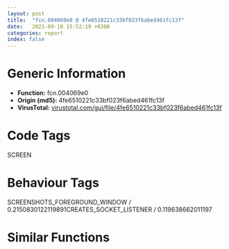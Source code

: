 ```yaml
---
layout: post
title:  "fcn.004069e0 @ 4fe6510221c33bf023f6abed461fc13f"
date:   2021-09-10 15:52:19 +0300
categories: report
index: false
---
```


# Generic Information
- **Function:** fcn.004069e0
- **Origin (md5):** 4fe6510221c33bf023f6abed461fc13f
- **VirusTotal:** [virustotal.com/gui/file/4fe6510221c33bf023f6abed461fc13f][virustotal_ref]

# Code Tags
<span class="tag" id="SCREEN">SCREEN</span>


# Behaviour Tags
<span class="bhv-tag" id="SCREENSHOTS_FOREGROUND_WINDOW">SCREENSHOTS_FOREGROUND_WINDOW / 0.2150830122119891</span><span class="bhv-tag" id="CREATES_SOCKET_LISTENER">CREATES_SOCKET_LISTENER / 0.119638662011197</span>

# Similar Functions
<script type="text/javascript" src="https://www.gstatic.com/charts/loader.js"></script>
<script type="text/javascript">

    google.charts.load('current', {'packages':['corechart']});
    google.charts.setOnLoadCallback(drawChart);

    function drawChart() {
    var data = new google.visualization.DataTable();
        data.addColumn('number', 'X');
        data.addColumn('number', 'Y');
        data.addColumn({type: 'string', role: 'tooltip', 'p': {'html': true}});
        data.addColumn({'type': 'string', 'role': 'style'});
        
        data.addRows([
    [-55.691383361816406, -82.38129425048828, '<b><a href="/report/fcn.004069e0@4fe6510221c33bf023f6abed461fc13f">fcn.004069e0</a><br>@4fe6510221c33bf023f6abed461fc13f</b><br>sub esp, 0xc<br>push ebx<br>push ebp<br>push esi<br>mov ebx, ecx<br>mov ecx, dword[esp+0x1c]<br>push edi<br>mov esi, eax<br>mov edi, edx<br>mov dword[esp+0x14], 0x7fffffff<br>cmp ecx, dword[0x4c65ec]<br>je 0x406e03<br>mov eax, dword[edi+0x10]<br>cmp eax, 0xffc3d44f<br>je 0x406a64<br>cmp eax, 0xffc3d44e<br>je 0x406a64<br>cmp eax, 0xffc3d44d<br>je 0x406a64<br>mov ebp, dword[0x4c6eec]<br>movzx eax, bl<br>lea eax, [eax+eax*8]<br>shl eax, 5<br>mov eax, dword[eax+ebp]<br>xor ebp, ebp<br>xor dl, dl<br>cmp eax, ebp<br>je 0x406a68<br>cmp dword[eax], 7<br>je 0x406a68<br>mov edx, dword[esp+0x34]<br>mov eax, dword[esp+0x2c]<br>push ebp<br>push 0x7fffffff<br>push edx<br>push eax<br>push esi<br>push ebx<br>mov ebx, dword[esp+0x48]<br>mov eax, edi<br>call fcn.004068b0<br>add esp, 0x18<br>pop edi<br>pop esi<br>pop ebp<br>pop ebx<br>add esp, 0xc<br>ret <br>mov dl, 1<br>xor ebp, ebp<br>cmp byte[0x4c6efe], 0<br>je 0x406a75<br>test dl, dl<br>je 0x406a8b<br>cmp dword[0x4c8600], 1<br>jne 0x406ade<br>cmp byte[0x4c862e], 0<br>je 0x406a8b<br>test dl, dl<br>jne 0x406ade<br>lea ecx, [esp+0x18]<br>push ecx<br>mov ecx, dword[esp+0x34]<br>lea eax, [esp+0x18]<br>push eax<br>mov eax, dword[esp+0x34]<br>push ecx<br>push eax<br>push esi<br>push ebx<br>push edi<br>call fcn.00406ed0<br>add esp, 0x1c<br>test al, al<br>jne 0x406ade<br>mov ecx, dword[esp+0x18]<br>mov edx, dword[esp+0x14]<br>mov eax, dword[esp+0x34]<br>push ecx<br>mov ecx, dword[esp+0x30]<br>push edx<br>push eax<br>push ecx<br>mov ecx, dword[esp+0x30]<br>push esi<br>push ebx<br>mov ebx, dword[esp+0x48]<br>mov eax, edi<br>call fcn.004068b0<br>add esp, 0x18<br>pop edi<br>pop esi<br>pop ebp<br>pop ebx<br>add esp, 0xc<br>ret <br>mov edx, dword[esp+0x2c]<br>push ebp<br>push edx<br>push esi<br>push ebx<br>call fcn.004079c0<br>add esp, 0x10<br>cmp bl, 0x4c<br>jne 0x406c00<br>cmp byte[esp+0x2c], 0<br>jne 0x406d39<br>mov al, byte[0x4c64b5]<br>cmp al, 0x40<br>je 0x406b17<br>cmp al, 0x80<br>je 0x406b17<br>cmp al, 0xc0<br>jne 0x406d39<br>cmp byte[0x4c92ca], 0<br>je 0x406d39<br>push 0x100<br>push ebp<br>push 0x4c64d8<br>mov dword[0x4c53c8], ebp<br>mov byte[0x4c64b7], 0<br>mov byte[0x4c64b6], 0<br>mov byte[0x4c64b5], 0<br>call fcn.00495c20<br>add esp, 0xc<br>push ebp<br>push str.32771<br>mov byte[0x4c53ce], 0<br>mov byte[0x4c53cd], 0<br>mov byte[0x4c53cc], 0<br>mov byte[0x4c53c7], 0<br>call dword[sym.imp.USER32.dll_FindWindowW]<br>test eax, eax<br>setne al<br>mov byte[0x4c53c6], al<br>xor eax, eax<br>xor ecx, ecx<br>mov dword[0x4c53a4], eax<br>mov dword[0x4c53a8], eax<br>mov dword[0x4c53ac], eax<br>mov dword[0x4c53b0], eax<br>mov dword[0x4c53b4], eax<br>mov word[0x4c53b8], ax<br>mov word[0x4c5208], cx<br>mov dword[0x4c5204], ebp<br>call dword[sym.imp.USER32.dll_GetForegroundWindow]<br>xor edx, edx<br>mov dword[0x4c5200], eax<br>mov byte[0x4c53c3], 0<br>mov byte[0x4c53c2], 0<br>mov word[0x4c53c4], dx<br>mov byte[0x4c53c1], dl<br>mov byte[0x4c53c0], dl<br>mov dword[0x4c53bc], ebp<br>mov byte[0x4c53bb], dl<br>mov byte[0x4c53ba], dl<br>mov byte[0x4c52c7], dl<br>jmp 0x406d39<br>cmp bl, 0x2e<br>je 0x406c0e<br>cmp bl, 0x6e<br>jne 0x406d10<br>cmp byte[esp+0x2c], 0<br>jne 0x406d10<br>mov al, byte[0x4c64b7]<br>test al, 3<br>je 0x406d10<br>test al, 0xc<br>je 0x406d10<br>test al, 0x30<br>jne 0x406d10<br>push 0x100<br>push ebp<br>push 0x4c64d8<br>mov dword[0x4c53c8], ebp<br>mov byte[0x4c64b7], 0<br>mov byte[0x4c64b6], 0<br>mov byte[0x4c64b5], 0<br>call fcn.00495c20<br>add esp, 0xc<br>push ebp<br>push str.32771<br>mov byte[0x4c53ce], 0<br>mov byte[0x4c53cd], 0<br>mov byte[0x4c53cc], 0<br>mov byte[0x4c53c7], 0<br>call dword[sym.imp.USER32.dll_FindWindowW]<br>test eax, eax<br>setne al<br>mov byte[0x4c53c6], al<br>xor eax, eax<br>xor ecx, ecx<br>mov dword[0x4c53a4], eax<br>mov dword[0x4c53a8], eax<br>mov dword[0x4c53ac], eax<br>mov dword[0x4c53b0], eax<br>mov dword[0x4c53b4], eax<br>mov word[0x4c53b8], ax<br>mov word[0x4c5208], cx<br>mov dword[0x4c5204], ebp<br>call dword[sym.imp.USER32.dll_GetForegroundWindow]<br>xor edx, edx<br>mov dword[0x4c5200], eax<br>mov byte[0x4c53c3], 0<br>mov byte[0x4c53c2], 0<br>mov word[0x4c53c4], dx<br>mov byte[0x4c53c1], dl<br>mov byte[0x4c53c0], dl<br>mov dword[0x4c53bc], ebp<br>mov byte[0x4c53bb], dl<br>mov byte[0x4c53ba], dl<br>mov byte[0x4c52c7], dl<br>lea esp, [esp]<br>cmp bl, 9<br>jne 0x406d39<br>cmp byte[esp+0x2c], 0<br>jne 0x406d39<br>cmp byte[0x4c53c6], 0<br>jne 0x406d39<br>mov al, byte[0x4c64b5]<br>test al, 0xc<br>je 0x406d39<br>test al, 3<br>jne 0x406d39<br>mov byte[0x4c53c6], 1<br>mov ecx, dword[0x4c6eec]<br>movzx eax, bl<br>lea eax, [eax+eax*8]<br>shl eax, 5<br>cmp byte[eax+ecx+4], 0<br>je 0x406e05<br>cmp byte[0x4c53c6], 0<br>je 0x406d92<br>cmp byte[esp+0x2c], 0<br>je 0x406d74<br>cmp bl, 0xa4<br>je 0x406d79<br>cmp bl, 0xa5<br>je 0x406d79<br>cmp bl, 0x12<br>je 0x406d79<br>jmp 0x406d92<br>cmp bl, 0x1b<br>jne 0x406d92<br>mov edx, dword[esp+0x30]<br>movzx eax, word[edx+4]<br>cmp eax, 0x68<br>je 0x406d92<br>cmp eax, 0x73<br>je 0x406d92<br>mov byte[0x4c53c6], 0<br>cmp bl, 0x5b<br>je 0x406da1<br>mov byte[esp+0x13], 0<br>cmp bl, 0x5c<br>jne 0x406da6<br>mov byte[esp+0x13], 1<br>cmp byte[esp+0x38], 0<br>je 0x406e05<br>cmp byte[esp+0x2c], 0<br>je 0x406e05<br>cmp byte[esp+0x13], 0<br>jne 0x406dd3<br>cmp bl, 0x12<br>je 0x406dd3<br>cmp bl, 0xa4<br>je 0x406dd3<br>cmp bl, 0xa5<br>jne 0x406e05<br>call fcn.00411ed0<br>test al, al<br>jne 0x406e05<br>mov al, byte[0x4c64b5]<br>test al, 3<br>jne 0x406e05<br>cmp byte[esp+0x13], 0<br>je 0x406de7<br>test al, 0x3c<br>jne 0x406e05<br>movzx eax, byte[0x4c2385]<br>push 0xffc3d44d<br>push ebp<br>push ebp<br>push ebp<br>push eax<br>push 2<br>call fcn.0040f3b0<br>add esp, 0x18<br>jmp 0x406e05<br>xor ebp, ebp<br>cmp byte[0x4c28e2], 0<br>je 0x406e27<br>cmp bl, 1<br>je 0x406e18<br>cmp bl, 2<br>jne 0x406e27<br>xor ecx, ecx<br>mov word[0x4c5208], cx<br>mov dword[0x4c5204], ebp<br>mov edx, dword[esp+0x28]<br>mov eax, dword[esp+0x24]<br>mov ecx, dword[esp+0x20]<br>push edi<br>push edx<br>push eax<br>push ecx<br>call dword[sym.imp.USER32.dll_CallNextHookEx]<br>mov ebx, dword[esp+0x34]<br>mov esi, dword[sym.imp.USER32.dll_PostMessageW]<br>mov edi, eax<br>cmp ebx, 0x3fff<br>je 0x406e9c<br>mov ebp, dword[esp+0x30]<br>movzx edx, word[ebp+2]<br>mov eax, dword[0x4c64b8]<br>push edx<br>push ebx<br>push 0x400<br>push eax<br>call esi<br>cmp byte[esp+0x2c], 0<br>je 0x406e9c<br>mov ecx, dword[0x4c6ee8]<br>and ebx, 0x3fff<br>movzx eax, word[ecx+ebx*2]<br>mov edx, 0x3fff<br>cmp ax, dx<br>je 0x406e9c<br>movzx ecx, word[ebp+2]<br>push ecx<br>push eax<br>mov eax, dword[0x4c64b8]<br>push 0x400<br>push eax<br>call esi<br>mov eax, dword[esp+0x14]<br>cmp eax, 0x7fffffff<br>je 0x406ebb<br>mov ecx, dword[esp+0x18]<br>mov edx, dword[0x4c64b8]<br>push ecx<br>push eax<br>push 0x401<br>push edx<br>call esi<br>mov eax, edi<br>pop edi<br>pop esi<br>pop ebp<br>pop ebx<br>add esp, 0xc<br>ret <br><eoc> ', 'point { fill-color: #e0440e; }'],
[81.61139678955078, -183.23020935058594, '<b><a href="/report/fcn.00406ed0@4fe6510221c33bf023f6abed461fc13f">fcn.00406ed0</a><br>@4fe6510221c33bf023f6abed461fc13f</b><br>mov ecx, dword[0x4c6eec]<br>sub esp, 0x120<br>push ebx<br>mov bl, byte[esp+0x12c]<br>push ebp<br>mov bp, word[esp+0x134]<br>push edi<br>mov edi, dword[0x4c8600]<br>cmp edi, 1<br>jne 0x406f16<br>cmp byte[0x4c8630], 0<br>jne 0x406f16<br>movzx eax, bl<br>lea eax, [eax+eax*8]<br>shl eax, 5<br>cmp dword[eax+ecx], 0<br>mov byte[esp+0xe], 0<br>je 0x406f1b<br>mov byte[esp+0xe], 1<br>cmp byte[esp+0x13c], 0<br>je 0x406f49<br>movzx eax, bl<br>lea edx, [eax+eax*8]<br>shl edx, 5<br>cmp byte[edx+ecx+4], 0<br>mov al, 1<br>jne 0x407920<br>mov al, byte[esp+0xe]<br>pop edi<br>pop ebp<br>pop ebx<br>add esp, 0x120<br>ret <br>cmp dword[0x4c7eb4], 0<br>je 0x406f61<br>test dl, dl<br>jne 0x406f61<br>mov byte[esp+0xf], 1<br>cmp byte[esp+0xe], dl<br>jne 0x406f66<br>mov byte[esp+0xf], 0<br>mov al, byte[0x4c64b5]<br>push esi<br>cmp edi, 1<br>jne 0x407048<br>cmp byte[0x4c862e], 0<br>je 0x406f86<br>test dl, dl<br>jne 0x407048<br>mov byte[esp+0x14], 1<br>cmp bl, 0xe7<br>je 0x407027<br>mov edx, dword[0x4c8604]<br>mov esi, dword[0x4c8608]<br>movzx ecx, bl<br>mov cl, byte[ecx+edx]<br>test cl, cl<br>jne 0x406fb4<br>movzx ecx, bp<br>mov cl, byte[ecx+esi]<br>test cl, cl<br>je 0x407027<br>mov dl, cl<br>shr cl, 2<br>shr dl, 1<br>and cl, 1<br>and dl, 1<br>je 0x40704f<br>test cl, cl<br>jne 0x406fd7<br>test al, 0x30<br>jne 0x406fd7<br>test cl, cl<br>je 0x407027<br>test al, 0x30<br>jne 0x407027<br>movzx ecx, bp<br>mov edi, 4<br>mov dword[0x4c8600], edi<br>cmp byte[ecx+esi], 0<br>mov byte[0x4c8610], bl<br>setne cl<br>mov byte[0x4c8616], cl<br>xor ecx, ecx<br>mov word[0x4c8612], bp<br>mov word[0x4c8614], cx<br>test dl, dl<br>je 0x407017<br>mov byte[0x4c8617], 1<br>test al, 0x30<br>jne 0x40701d<br>mov byte[0x4c8617], cl<br>cmp byte[esp+0x13], cl<br>je 0x40791b<br>movzx ebx, byte[esp+0x138]<br>lea ecx, [ebx-0x21]<br>cmp ecx, 0x84<br>ja case.0x407041.41<br>movzx edx, byte[ecx+0x407938]<br>jmp dword[edx*4+0x40792c]<br>mov byte[esp+0x14], 0<br>jmp 0x407027<br>test cl, cl<br>je 0x406fd7<br>jmp 0x406fd3<br>pop esi<br>pop edi<br>pop ebp<br>mov al, 1<br>pop ebx<br>add esp, 0x120<br>ret <br>cmp byte[esp+0x13], 0<br>je case.0x407041.41<br>mov ecx, dword[0x4c5204]<br>test ecx, ecx<br>je 0x40708d<br>xor ecx, ecx<br>mov word[0x4c5208], cx<br>mov dword[0x4c5204], ecx<br>jmp 0x40708d<br>mov ecx, dword[0x4c5204]<br>test al, al<br>je 0x4070b7<br>cmp edi, 1<br>jne 0x40709f<br>cmp byte[0x4c862f], 0<br>jne 0x4070b7<br>cmp al, 0x10<br>je 0x4070b7<br>cmp al, 0x20<br>je 0x4070b7<br>test al, 0xc<br>je 0x40791b<br>test al, 3<br>je 0x40791b<br>cmp byte[esp+0x138], 8<br>jne 0x407132<br>test al, al<br>jne 0x407132<br>cmp byte[esp+0x14], al<br>je 0x4070f3<br>cmp edi, 1<br>jne 0x4070f3<br>cmp byte[0x4c862c], al<br>je 0x4070f3<br>mov eax, dword[0x4c8638]<br>test eax, eax<br>je 0x4070f3<br>mov esi, dword[0x4c8634]<br>dec eax<br>xor edx, edx<br>mov dword[0x4c8638], eax<br>mov word[esi+eax*2], dx<br>cmp byte[esp+0x13], 0<br>je 0x40710f<br>test ecx, ecx<br>je 0x40710f<br>dec ecx<br>xor eax, eax<br>mov dword[0x4c5204], ecx<br>mov word[ecx*2+0x4c5208], ax<br>cmp byte[0x4c92f0], 0<br>je 0x40791b<br>mov al, byte[esp+0x12]<br>pop esi<br>pop edi<br>pop ebp<br>mov byte[0x4c92f0], 0<br>pop ebx<br>add esp, 0x120<br>ret <br>mov ecx, 0x40<br>mov esi, 0x4c64d8<br>lea edi, [esp+0x30]<br>rep movsd<br>lea ecx, [esp+0x30]<br>call fcn.00411a40<br>push 0x14<br>call dword[sym.imp.USER32.dll_GetKeyState]<br>test al, 1<br>je 0x40715e<br>or byte[esp+0x44], 1<br>jmp 0x407163<br>and byte[esp+0x44], 0xfe<br>call dword[sym.imp.USER32.dll_GetForegroundWindow]<br>mov ebp, eax<br>test ebp, ebp<br>je 0x40717a<br>push 0<br>push ebp<br>call dword[sym.imp.USER32.dll_GetWindowThreadProcessId]<br>jmp 0x40717c<br>xor eax, eax<br>push eax<br>call dword[sym.imp.USER32.dll_GetKeyboardLayout]<br>cmp byte[esp+0x138], 0xe7<br>mov edi, dword[sym.imp.USER32.dll_ToUnicodeEx]<br>mov esi, eax<br>mov dword[esp+0x2c], esi<br>jne 0x4071b1<br>mov cx, word[esp+0x13c]<br>mov eax, 1<br>mov dword[esp+0x28], eax<br>mov word[esp+0x18], cx<br>jmp 0x4071e4<br>xor edx, edx<br>cmp dword[0x4c6648], edx<br>push esi<br>setne dl<br>lea eax, [esp+0x1c]<br>lea ecx, [esp+0x34]<br>push edx<br>mov edx, dword[esp+0x13c]<br>push 2<br>push eax<br>mov eax, dword[edx+4]<br>push ecx<br>push eax<br>push ebx<br>call edi<br>mov dword[esp+0x28], eax<br>test eax, eax<br>je 0x40791b<br>cmp byte[0x4c92f0], 0<br>mov cl, byte[esp+0x138]<br>je 0x407203<br>cmp cl, 9<br>je 0x407203<br>mov byte[esp+0x17], 1<br>cmp cl, 0x1b<br>jne 0x407208<br>mov byte[esp+0x17], 0<br>test eax, eax<br>jns 0x407288<br>cmp byte[esp+0x12], 0<br>je 0x40791b<br>mov al, byte[0x4c64b5]<br>test al, 0x30<br>mov byte[0x4c92f0], cl<br>mov cx, word[esp+0x13c]<br>setne dl<br>mov word[0x4c92f4], cx<br>mov byte[0x4c92f6], dl<br>test al, 3<br>je 0x40724b<br>mov byte[0x4c92f7], 1<br>test al, 0xc<br>jne 0x407252<br>mov byte[0x4c92f7], 0<br>xor eax, eax<br>cmp dword[0x4c6648], eax<br>push esi<br>setne al<br>lea ecx, [esp+0x1c]<br>lea edx, [esp+0x34]<br>push eax<br>mov eax, dword[esp+0x13c]<br>push 2<br>push ecx<br>mov ecx, dword[eax+4]<br>push edx<br>push ecx<br>push ebx<br>call edi<br>mov al, byte[esp+0x12]<br>pop esi<br>pop edi<br>pop ebp<br>pop ebx<br>add esp, 0x120<br>ret <br>test byte[0x4c64b5], 3<br>jne 0x4072b8<br>mov eax, 0xd<br>cmp word[esp+0x18], ax<br>jne 0x4072a7<br>mov edx, 0xa<br>mov word[esp+0x18], dx<br>cmp word[esp+0x1a], ax<br>jne 0x4072b8<br>mov eax, 0xa<br>mov word[esp+0x1a], ax<br>cmp byte[esp+0x13], 0<br>mov byte[esp+0x15], 0<br>je 0x407686<br>cmp ebp, dword[0x4c5200]<br>je 0x4072e1<br>xor ecx, ecx<br>mov dword[0x4c5200], ebp<br>mov word[0x4c5208], cx<br>jmp 0x407331<br>mov ecx, dword[0x4c5204]<br>mov edx, 0x5a<br>sub edx, ecx<br>cmp edx, 3<br>jge 0x407331<br>mov eax, 0x4c5262<br>lea edx, [eax+2]<br>jmp 0x407300<br>mov cx, word[eax]<br>add eax, 2<br>test cx, cx<br>jne 0x407300<br>sub eax, edx<br>sar eax, 1<br>mov dword[0x4c5204], eax<br>lea eax, [eax+eax+2]<br>push eax<br>push 0x4c5262<br>push 0x4c5208<br>call fcn.0048d7c0<br>mov ecx, dword[0x4c5204]<br>add esp, 0xc<br>mov dx, word[esp+0x18]<br>mov word[ecx*2+0x4c5208], dx<br>inc ecx<br>cmp dword[esp+0x28], 1<br>mov dword[0x4c5204], ecx<br>jle 0x407360<br>mov ax, word[esp+0x1a]<br>mov word[ecx*2+0x4c5208], ax<br>inc ecx<br>mov dword[0x4c5204], ecx<br>xor edx, edx<br>mov word[ecx*2+0x4c5208], dx<br>test ecx, ecx<br>je 0x407686<br>mov dword[esp+0x24], edx<br>cmp dword[0x4c7eb8], edx<br>jbe 0x407686<br>mov eax, dword[0x4c7eb4]<br>mov edx, dword[esp+0x24]<br>mov ebp, dword[eax+edx*4]<br>cmp byte[ebp+0x27], 0<br>jne 0x4074a2<br>cmp byte[ebp+0x2f], 0<br>je 0x4073d7<br>movzx eax, byte[ebp+0x26]<br>cmp ecx, eax<br>jle 0x4074a2<br>movzx eax, word[ecx*2+0x4c5206]<br>push eax<br>push 0x4c28f0<br>call fcn.0048db21<br>add esp, 8<br>test eax, eax<br>je 0x40749c<br>mov ecx, dword[0x4c5204]<br>lea edi, [ecx*2+0x4c5204]<br>jmp 0x4073ea<br>movzx edx, byte[ebp+0x26]<br>cmp ecx, edx<br>jl 0x4074a2<br>lea edi, [ecx*2+0x4c5206]<br>cmp byte[ebp+0x2a], 0<br>movzx edx, byte[ebp+0x26]<br>mov eax, dword[ebp+4]<br>lea esi, [eax+edx*2-2]<br>je 0x407414<br>cmp esi, eax<br>jb 0x407450<br>nop <br>mov dx, word[edi]<br>cmp dx, word[esi]<br>jne 0x407450<br>sub esi, 2<br>sub edi, 2<br>cmp esi, eax<br>jae 0x407400<br>jmp 0x407450<br>cmp esi, eax<br>jb 0x407450<br>jmp 0x407420<br>movzx eax, word[esi]<br>mov ebx, dword[sym.imp.USER32.dll_CharLowerW]<br>push eax<br>call ebx<br>movzx ecx, word[edi]<br>push ecx<br>mov dword[esp+0x24], eax<br>call ebx<br>mov ecx, dword[esp+0x20]<br>cmp ax, cx<br>jne 0x40744a<br>sub esi, 2<br>sub edi, 2<br>cmp esi, dword[ebp+4]<br>jae 0x407420<br>mov ecx, dword[0x4c5204]<br>cmp esi, dword[ebp+4]<br>jae 0x4074a2<br>cmp byte[ebp+0x30], 0<br>jne 0x407471<br>cmp edi, 0x4c5208<br>jb 0x407471<br>movzx edx, word[edi]<br>push edx<br>call dword[sym.imp.USER32.dll_IsCharAlphaNumericW]<br>test eax, eax<br>jne 0x40749c<br>mov eax, dword[ebp]<br>test eax, eax<br>je 0x40747d<br>mov eax, dword[eax+4]<br>jmp 0x407482<br>mov eax, 0x4ab02c<br>mov edx, dword[ebp+0xc]<br>mov bl, byte[ebp+0x24]<br>push eax<br>mov eax, dword[ebp+0x1c]<br>push eax<br>mov eax, dword[ebp+0x10]<br>call fcn.00409920<br>add esp, 8<br>test eax, eax<br>jne 0x4074bc<br>mov ecx, dword[0x4c5204]<br>mov eax, dword[esp+0x24]<br>inc eax<br>mov dword[esp+0x24], eax<br>cmp eax, dword[0x4c7eb8]<br>jb 0x407382<br>jmp 0x407686<br>movzx edx, byte[ebp+0x25]<br>mov ecx, dword[esp+0x144]<br>mov eax, dword[esp+0x134]<br>mov eax, dword[eax+0x10]<br>add ecx, 4<br>push edx<br>call fcn.0040a400<br>add esp, 4<br>test al, al<br>je 0x407686<br>xor edi, edi<br>cmp byte[ebp+0x2b], 0<br>je 0x4075cd<br>cmp byte[ebp+0x2f], 0<br>mov ebx, dword[0x4c5204]<br>lea ebx, [ebx*2+0x4c5208]<br>je 0x407507<br>sub ebx, 2<br>movzx ecx, byte[ebp+0x26]<br>add ecx, ecx<br>mov esi, ebx<br>sub esi, ecx<br>mov dword[esp+0x20], edi<br>mov byte[esp+0x16], 0<br>mov byte[esp+0x13], 0<br>cmp esi, ebx<br>jae 0x407576<br>mov edi, dword[sym.imp.USER32.dll_IsCharUpperW]<br>lea esp, [esp]<br>movzx edx, word[esi]<br>push edx<br>call dword[sym.imp.USER32.dll_IsCharLowerW]<br>test eax, eax<br>jne 0x407548<br>movzx eax, word[esi]<br>push eax<br>call edi<br>test eax, eax<br>je 0x407567<br>cmp byte[esp+0x16], 0<br>jne 0x407563<br>movzx ecx, word[esi]<br>push ecx<br>mov byte[esp+0x1a], 1<br>call edi<br>test eax, eax<br>je 0x407563<br>mov byte[esp+0x13], 1<br>inc dword[esp+0x20]<br>add esi, 2<br>cmp esi, ebx<br>jb 0x407530<br>mov eax, dword[esp+0x20]<br>test eax, eax<br>jne 0x40757a<br>xor edi, edi<br>jmp 0x4075cd<br>cmp eax, 1<br>jne 0x40758d<br>movzx edi, byte[esp+0x13]<br>neg edi<br>sbb edi, edi<br>and edi, 2<br>jmp 0x4075cd<br>cmp byte[esp+0x13], 0<br>jne 0x407598<br>xor edi, edi<br>jmp 0x4075cd<br>movzx edx, byte[ebp+0x26]<br>add edx, edx<br>mov esi, ebx<br>sub esi, edx<br>mov edi, 2<br>cmp esi, ebx<br>jae 0x4075c6<br>jmp 0x4075b0<br>movzx eax, word[esi]<br>push eax<br>call dword[sym.imp.USER32.dll_IsCharLowerW]<br>test eax, eax<br>jne 0x4075c4<br>add esi, edi<br>cmp esi, ebx<br>jb 0x4075b0<br>cmp esi, ebx<br>jne 0x4075cd<br>mov edi, 1<br>mov dl, byte[ebp+0x2c]<br>test dl, dl<br>jne 0x4075d9<br>cmp byte[ebp+0x2d], dl<br>je 0x4075e3<br>mov byte[esp+0x12], 0<br>mov byte[esp+0x15], 1<br>mov eax, dword[esp+0x24]<br>mov ecx, dword[esp+0x148]<br>mov dword[ecx], eax<br>mov al, byte[ebp+0x2f]<br>test al, al<br>je 0x407607<br>mov ecx, dword[0x4c5204]<br>movzx ecx, word[ecx*2+0x4c5206]<br>jmp 0x407609<br>xor ecx, ecx<br>movzx esi, di<br>movzx ecx, cx<br>shl esi, 0x10<br>or esi, ecx<br>mov ecx, dword[esp+0x14c]<br>mov dword[ecx], esi<br>mov esi, dword[ebp+8]<br>xor ecx, ecx<br>cmp word[esi], cx<br>je 0x407653<br>test al, al<br>je 0x40764b<br>mov edx, dword[0x4c5204]<br>mov ax, word[edx*2+0x4c5206]<br>mov word[0x4c5208], ax<br>mov dword[0x4c5204], 1<br>jmp 0x40766b<br>mov dword[0x4c5204], ecx<br>jmp 0x40766b<br>test dl, dl<br>je 0x40766b<br>movzx edx, byte[ebp+0x26]<br>sub dword[0x4c5204], edx<br>test al, al<br>je 0x40766b<br>dec dword[0x4c5204]<br>cmp byte[ebp+0x31], cl<br>je 0x407676<br>mov dword[0x4c5204], ecx<br>mov ecx, dword[0x4c5204]<br>xor eax, eax<br>mov word[ecx*2+0x4c5208], ax<br>cmp byte[esp+0x17], 0<br>je 0x4076f9<br>cmp byte[esp+0x12], 0<br>mov bl, byte[0x4c92f0]<br>mov byte[0x4c92f0], 0<br>je 0x4076f9<br>push 0x100<br>lea edx, [esp+0x34]<br>push 0<br>push edx<br>call fcn.00495c20<br>mov al, byte[0x4c92f6]<br>mov cl, byte[0x4c92f7]<br>add esp, 0xc<br>neg al<br>sbb al, al<br>and al, 0x20<br>neg cl<br>sbb cl, cl<br>and cl, 9<br>or al, cl<br>lea ecx, [esp+0x30]<br>call fcn.00411a40<br>mov edx, dword[esp+0x2c]<br>push edx<br>movzx edx, word[0x4c92f4]<br>push 0<br>push 2<br>lea eax, [esp+0x38]<br>push eax<br>push ecx<br>movzx eax, bl<br>push edx<br>push eax<br>call dword[sym.imp.USER32.dll_ToUnicodeEx]<br>cmp byte[esp+0x14], 0<br>je 0x40791b<br>cmp dword[0x4c8600], 1<br>jne 0x40791b<br>cmp byte[esp+0x15], 0<br>jne 0x40791b<br>mov edi, dword[esp+0x28]<br>xor esi, esi<br>test edi, edi<br>jle 0x40779a<br>jmp 0x407730<br>cmp byte[0x4c862d], 0<br>mov ecx, dword[0x4c860c]<br>je 0x407750<br>movzx eax, word[esp+esi*2+0x18]<br>push eax<br>push ecx<br>call fcn.0048db21<br>add esp, 8<br>jmp 0x40775a<br>mov ax, word[esp+esi*2+0x18]<br>call fcn.00473ef0<br>test eax, eax<br>jne 0x4077ea<br>mov eax, dword[0x4c8638]<br>cmp eax, dword[0x4c863c]<br>je 0x40779a<br>mov dx, word[esp+esi*2+0x18]<br>mov ecx, dword[0x4c8634]<br>mov word[ecx+eax*2], dx<br>mov eax, dword[0x4c8638]<br>mov ecx, dword[0x4c8634]<br>inc eax<br>xor edx, edx<br>inc esi<br>mov dword[0x4c8638], eax<br>mov word[ecx+eax*2], dx<br>cmp esi, edi<br>jl 0x407730<br>xor esi, esi<br>cmp byte[0x4c8631], 0<br>je 0x407869<br>cmp byte[0x4c862d], 0<br>je 0x407828<br>cmp dword[0x4c861c], esi<br>jbe 0x407903<br>mov edi, edi<br>mov eax, dword[0x4c8618]<br>mov eax, dword[eax+esi*4]<br>mov ecx, dword[0x4c8634]<br>push eax<br>push ecx<br>call fcn.0048db48<br>add esp, 8<br>test eax, eax<br>jne 0x40780f<br>inc esi<br>cmp esi, dword[0x4c861c]<br>jb 0x4077c0<br>jmp 0x407903<br>mov dx, word[esp+esi*2+0x18]<br>mov al, byte[esp+0x12]<br>pop esi<br>pop edi<br>pop ebp<br>mov dword[0x4c8600], 4<br>mov word[0x4c8614], dx<br>pop ebx<br>add esp, 0x120<br>ret <br>mov al, byte[esp+0x12]<br>pop esi<br>pop edi<br>pop ebp<br>mov dword[0x4c8600], 3<br>pop ebx<br>add esp, 0x120<br>ret <br>cmp dword[0x4c861c], esi<br>jbe 0x407903<br>jmp 0x407840<br>mov edx, dword[0x4c8634]<br>mov eax, dword[0x4c8618]<br>mov eax, dword[eax+esi*4]<br>push edx<br>call fcn.00473f40<br>add esp, 4<br>test eax, eax<br>jne 0x40780f<br>inc esi<br>cmp esi, dword[0x4c861c]<br>jb 0x407840<br>jmp 0x407903<br>cmp byte[0x4c862d], 0<br>je 0x4078cf<br>mov ebp, dword[0x4c861c]<br>test ebp, ebp<br>je 0x407903<br>mov edi, dword[0x4c8634]<br>mov ebx, dword[0x4c8618]<br>lea esp, [esp]<br>mov ecx, dword[ebx+esi*4]<br>mov eax, edi<br>mov dx, word[eax]<br>cmp dx, word[ecx]<br>jne 0x4078bb<br>test dx, dx<br>je 0x4078b7<br>mov dx, word[eax+2]<br>cmp dx, word[ecx+2]<br>jne 0x4078bb<br>add eax, 4<br>add ecx, 4<br>test dx, dx<br>jne 0x407895<br>xor eax, eax<br>jmp 0x4078c0<br>sbb eax, eax<br>sbb eax, 0xffffffff<br>test eax, eax<br>je 0x40780f<br>inc esi<br>cmp esi, ebp<br>jb 0x407890<br>jmp 0x407903<br>cmp dword[0x4c861c], esi<br>jbe 0x407903<br>mov edi, dword[sym.imp.KERNEL32.dll_lstrcmpiW]<br>lea ecx, [ecx]<br>mov ecx, dword[0x4c8618]<br>mov edx, dword[ecx+esi*4]<br>mov eax, dword[0x4c8634]<br>push edx<br>push eax<br>call edi<br>test eax, eax<br>je 0x40780f<br>inc esi<br>cmp esi, dword[0x4c861c]<br>jb 0x4078e0<br>mov ecx, dword[0x4c863c]<br>cmp dword[0x4c8638], ecx<br>jl 0x40791b<br>mov dword[0x4c8600], 5<br>mov al, byte[esp+0x12]<br>pop esi<br>pop edi<br>pop ebp<br>pop ebx<br>add esp, 0x120<br>ret <br><eoc> ', 'null'],
[-19.219606399536133, -320.54608154296875, '<b><a href="/report/fcn.004102e0@4fe6510221c33bf023f6abed461fc13f">fcn.004102e0</a><br>@4fe6510221c33bf023f6abed461fc13f</b><br>sub esp, 0x18<br>push ebx<br>push ebp<br>push esi<br>mov esi, dword[esp+0x28]<br>push edi<br>mov edi, dword[esp+0x30]<br>mov bl, al<br>cmp esi, 0x80000000<br>jne 0x410303<br>cmp edi, esi<br>jne 0x410699<br>jmp 0x41030f<br>cmp edi, 0x80000000<br>je 0x410699<br>cmp dword[esp+0x34], 1<br>jl 0x410699<br>xor eax, eax<br>mov dword[esp+0x14], eax<br>cmp esi, 0x80000000<br>je 0x410357<br>cmp edi, 0x80000000<br>je 0x410357<br>mov eax, dword[esp+0x3c]<br>push eax<br>push ecx<br>lea edx, [esp+0x38]<br>push edx<br>lea ecx, [esp+0x20]<br>lea eax, [esp+0x38]<br>call fcn.004106d0<br>mov edi, dword[esp+0x3c]<br>mov esi, dword[esp+0x38]<br>mov eax, dword[esp+0x20]<br>add esp, 0xc<br>movzx ecx, bl<br>add ecx, 0xffffff64<br>cmp ecx, 3<br>ja case.default.0x410365<br>jmp dword[ecx*4+0x4106a4]<br>mov edx, dword[esp+0x34]<br>mov ecx, edx<br>shl ecx, 4<br>sub ecx, edx<br>add ecx, ecx<br>add ecx, ecx<br>add ecx, ecx<br>or eax, 0x800<br>push eax<br>mov edx, edi<br>mov eax, esi<br>call fcn.004108c0<br>add esp, 4<br>pop edi<br>pop esi<br>pop ebp<br>pop ebx<br>add esp, 0x18<br>ret <br>mov ecx, dword[esp+0x34]<br>imul ecx, ecx, 0xffffff88<br>jmp 0x41037d<br>mov ecx, dword[esp+0x34]<br>imul ecx, ecx, 0xffffff88<br>or eax, 0x1000<br>jmp 0x410382<br>mov edx, dword[esp+0x34]<br>mov ecx, edx<br>shl ecx, 4<br>sub ecx, edx<br>add ecx, ecx<br>add ecx, ecx<br>add ecx, ecx<br>or eax, 0x1000<br>jmp 0x410382<br>xor ebp, ebp<br>mov dword[esp+0x2c], ebp<br>cmp bl, 0x9a<br>jne 0x4103ee<br>cmp dword[0x4c7f18], 2<br>je 0x4103ea<br>push 0x17<br>call dword[sym.imp.USER32.dll_GetSystemMetrics]<br>test eax, eax<br>mov eax, dword[esp+0x14]<br>jne 0x41040e<br>mov bl, 1<br>jmp 0x410410<br>cmp bl, 0x9b<br>jne 0x410410<br>cmp dword[0x4c7f18], 2<br>je 0x41040e<br>push 0x17<br>call dword[sym.imp.USER32.dll_GetSystemMetrics]<br>test eax, eax<br>mov eax, dword[esp+0x14]<br>mov bl, 1<br>jne 0x410410<br>mov bl, 2<br>movzx ecx, bl<br>dec ecx<br>cmp ecx, 5<br>ja case.0x41041d.3<br>jmp dword[ecx*4+0x4106b4]<br>cmp dword[0x4c7f18], ebp<br>je 0x410438<br>cmp dword[0x4c53e8], ebp<br>jne 0x41053f<br>mov ecx, dword[esp+0x38]<br>test ecx, ecx<br>je 0x410456<br>cmp ecx, 1<br>jne 0x41053f<br>cmp byte[0x4c9304], 0<br>je 0x41053f<br>lea eax, [esp+0x20]<br>push eax<br>call dword[sym.imp.USER32.dll_GetCursorPos]<br>mov ecx, dword[esp+0x24]<br>mov edx, dword[esp+0x20]<br>push ecx<br>push edx<br>call dword[sym.imp.USER32.dll_WindowFromPoint]<br>test eax, eax<br>je 0x41053b<br>call fcn.004784d0<br>mov ebp, eax<br>test ebp, ebp<br>je 0x410537<br>push 0<br>push ebp<br>call dword[sym.imp.USER32.dll_GetWindowThreadProcessId]<br>cmp eax, dword[0x4c85cc]<br>jne 0x410537<br>movzx eax, word[esp+0x24]<br>movzx ecx, word[esp+0x20]<br>shl eax, 0x10<br>or eax, ecx<br>push eax<br>push 0<br>push 0x84<br>push ebp<br>call dword[sym.imp.USER32.dll_SendMessageW]<br>cmp bl, 1<br>jne 0x4104f1<br>cmp eax, 0x14<br>je 0x410500<br>cmp eax, 9<br>je 0x410500<br>cmp eax, 8<br>je 0x410500<br>cmp eax, 0x15<br>je 0x410500<br>mov ebp, dword[esp+0x2c]<br>mov eax, dword[esp+0x14]<br>mov dword[esp+0x18], 2<br>mov dword[esp+0x1c], 4<br>jmp case.0x41041d.3<br>cmp bl, 2<br>jne 0x410537<br>cmp eax, 2<br>je 0x410500<br>cmp eax, 3<br>jne 0x410556<br>cmp dword[esp+0x38], 0<br>jne 0x410521<br>mov dword[0x4c9bf0], eax<br>mov eax, ebp<br>mov byte[0x4c9304], bl<br>call fcn.00477480<br>pop edi<br>pop esi<br>pop ebp<br>pop ebx<br>add esp, 0x18<br>ret <br>mov ebp, dword[esp+0x2c]<br>cmp dword[0x4c9bf0], eax<br>jne 0x41053b<br>mov dword[esp+0x38], 2<br>jmp 0x41053b<br>mov ebp, dword[esp+0x2c]<br>mov eax, dword[esp+0x14]<br>cmp bl, 1<br>jne 0x41055e<br>mov dword[esp+0x18], 2<br>mov dword[esp+0x1c], 4<br>jmp case.0x41041d.3<br>mov ebp, dword[esp+0x2c]<br>mov eax, dword[esp+0x14]<br>mov dword[esp+0x18], 8<br>mov dword[esp+0x1c], 0x10<br>jmp case.0x41041d.3<br>mov dword[esp+0x18], 0x20<br>mov dword[esp+0x1c], 0x40<br>jmp case.0x41041d.3<br>xor edx, edx<br>cmp bl, 5<br>setne dl<br>mov dword[esp+0x18], 0x80<br>mov dword[esp+0x1c], 0x100<br>inc edx<br>mov dword[esp+0x2c], edx<br>mov ebp, edx<br>mov ecx, dword[esp+0x34]<br>test ecx, ecx<br>jle 0x410692<br>mov dword[esp+0x2c], ecx<br>mov ecx, 1<br>cmp dword[esp+0x38], ecx<br>je 0x410620<br>mov ebx, dword[esp+0x18]<br>or ebx, eax<br>cmp dword[0x4c7f18], 0<br>je 0x4105d8<br>push ebp<br>mov eax, esi<br>call fcn.00410a90<br>add esp, 4<br>jmp 0x41060e<br>mov eax, dword[0x4c28ec]<br>movzx ecx, byte[eax+0xf2]<br>mov edx, 0xffc3d44d<br>sub edx, ecx<br>lea eax, [edi-0x80000000]<br>neg eax<br>sbb eax, eax<br>push edx<br>and eax, edi<br>lea ecx, [esi-0x80000000]<br>neg ecx<br>push ebp<br>sbb ecx, ecx<br>push eax<br>and ecx, esi<br>push ecx<br>push ebx<br>call dword[sym.imp.USER32.dll_mouse_event]<br>cmp byte[0x4c9304], 0<br>jne 0x41061c<br>call fcn.00410f20<br>mov eax, dword[esp+0x14]<br>cmp dword[esp+0x38], 0<br>je 0x410683<br>mov ebx, dword[esp+0x1c]<br>or ebx, eax<br>cmp dword[0x4c7f18], 0<br>je 0x410643<br>push ebp<br>mov eax, esi<br>call fcn.00410a90<br>add esp, 4<br>jmp 0x41067a<br>mov edx, dword[0x4c28ec]<br>movzx eax, byte[edx+0xf2]<br>mov ecx, 0xffc3d44d<br>sub ecx, eax<br>lea edx, [edi-0x80000000]<br>neg edx<br>sbb edx, edx<br>push ecx<br>and edx, edi<br>lea eax, [esi-0x80000000]<br>neg eax<br>push ebp<br>sbb eax, eax<br>push edx<br>and eax, esi<br>push eax<br>push ebx<br>call dword[sym.imp.USER32.dll_mouse_event]<br>call fcn.00410f20<br>mov eax, dword[esp+0x14]<br>mov ecx, 1<br>sub dword[esp+0x2c], ecx<br>jne 0x4105b6<br>mov byte[0x4c9304], 0<br>pop edi<br>pop esi<br>pop ebp<br>pop ebx<br>add esp, 0x18<br>ret <br><eoc> ', 'null'],
[-156.5224151611328, -219.697265625, '<b><a href="/report/fcn.0040f3b0@4fe6510221c33bf023f6abed461fc13f">fcn.0040f3b0</a><br>@4fe6510221c33bf023f6abed461fc13f</b><br>push ebp<br>mov ebp, esp<br>and esp, 0xfffffff8<br>movzx eax, byte[ebp+0xc]<br>sub esp, 0x11c<br>push ebx<br>mov ebx, dword[ebp+0x10]<br>or ax, bx<br>push esi<br>push edi<br>je 0x40f9c7<br>cmp dword[ebp+0x1c], 0<br>jne 0x40f3dc<br>mov dword[ebp+0x1c], 0xffc3d44d<br>call dword[sym.imp.KERNEL32.dll_GetCurrentThreadId]<br>cmp eax, dword[0x4c53a0]<br>mov eax, dword[0x4c7f18]<br>sete byte[esp+0x11]<br>test eax, eax<br>je 0x40f402<br>cmp byte[esp+0x11], 0<br>mov byte[esp+0x12], 1<br>je 0x40f407<br>mov byte[esp+0x12], 0<br>cmp eax, 1<br>je 0x40f413<br>cmp byte[esp+0x11], 0<br>je 0x40f417<br>mov byte[ebp+0x18], 0<br>cmp byte[ebp+0xc], 0<br>jne 0x40f429<br>mov ecx, ebx<br>call fcn.00412980<br>mov byte[ebp+0xc], al<br>jmp 0x40f442<br>test bx, bx<br>jne 0x40f442<br>mov ecx, dword[ebp+0xc]<br>push ecx<br>xor bl, bl<br>call fcn.00412700<br>movzx ebx, ax<br>add esp, 4<br>mov dword[ebp+0x10], ebx<br>mov edx, ebx<br>xor eax, eax<br>shr edx, 8<br>test dl, dl<br>setne al<br>cmp dword[0x4c7f18], 2<br>mov dword[esp+0x1c], eax<br>jne case.default.0x40f469<br>movzx eax, byte[ebp+0xc]<br>add eax, 0xffffff60<br>cmp eax, 5<br>ja case.default.0x40f469<br>jmp dword[eax*4+0x40f9d0]<br>mov byte[ebp+0xc], 0x11<br>jmp case.default.0x40f469<br>mov byte[ebp+0xc], 0x10<br>jmp case.default.0x40f469<br>mov byte[ebp+0xc], 0x12<br>cmp dword[ebp+0x14], 0<br>mov al, byte[ebp+0xc]<br>je 0x40f5b5<br>xor ecx, ecx<br>mov edx, ebx<br>call fcn.00411b10<br>mov ebx, dword[ebp+8]<br>test al, al<br>je 0x40f54b<br>lea ecx, [esp+0x28]<br>push ecx<br>call dword[sym.imp.USER32.dll_GetKeyboardState]<br>mov cl, 0x80<br>mov dl, 0x7f<br>test ebx, ebx<br>jne 0x40f4c2<br>movzx eax, byte[ebp+0xc]<br>or byte[esp+eax+0x28], cl<br>lea eax, [esp+eax+0x28]<br>jmp 0x40f4d3<br>cmp ebx, 1<br>jne 0x40f4d3<br>movzx eax, byte[ebp+0xc]<br>and byte[esp+eax+0x28], dl<br>lea eax, [esp+eax+0x28]<br>movzx eax, byte[ebp+0xc]<br>add eax, 0xffffff60<br>cmp eax, 5<br>ja case.default.0x40f4e1<br>jmp dword[eax*4+0x40f9e8]<br>test byte[esp+0xca], cl<br>jne 0x40f500<br>test byte[esp+0xcb], cl<br>jne 0x40f500<br>and byte[esp+0x39], dl<br>jmp case.default.0x40f4e1<br>or byte[esp+0x39], cl<br>jmp case.default.0x40f4e1<br>test byte[esp+0xc8], cl<br>jne 0x40f51e<br>test byte[esp+0xc9], cl<br>jne 0x40f51e<br>and byte[esp+0x38], dl<br>jmp case.default.0x40f4e1<br>or byte[esp+0x38], cl<br>jmp case.default.0x40f4e1<br>test byte[esp+0xcc], cl<br>jne 0x40f53c<br>test byte[esp+0xcd], cl<br>jne 0x40f53c<br>and byte[esp+0x3a], dl<br>jmp case.default.0x40f4e1<br>or byte[esp+0x3a], cl<br>lea edx, [esp+0x28]<br>push edx<br>call dword[sym.imp.USER32.dll_SetKeyboardState]<br>movzx esi, word[ebp+0x10]<br>mov edi, dword[sym.imp.USER32.dll_PostMessageW]<br>shl esi, 0x10<br>cmp ebx, 1<br>je 0x40f573<br>movzx ecx, byte[ebp+0xc]<br>mov edx, dword[ebp+0x14]<br>mov eax, esi<br>or eax, 1<br>push eax<br>push ecx<br>push 0x100<br>push edx<br>call edi<br>cmp byte[ebp+0x18], 0<br>je 0x40f591<br>cmp ebx, 2<br>jne 0x40f591<br>mov eax, dword[0x4c28ec]<br>mov ecx, dword[eax+0x64]<br>push ecx<br>call fcn.00410e40<br>add esp, 4<br>jmp 0x40f599<br>test ebx, ebx<br>je 0x40f98e<br>movzx edx, byte[ebp+0xc]<br>mov eax, dword[ebp+0x14]<br>or esi, 0xc0000001<br>push esi<br>push edx<br>push 0x101<br>push eax<br>call edi<br>jmp 0x40f98e<br>cmp byte[0x4c6ec4], 0<br>mov ecx, dword[ebp+8]<br>mov dword[0x4c53f8], ecx<br>mov byte[0x4c6eff], al<br>je 0x40f612<br>cmp al, 0x12<br>je 0x40f5d8<br>cmp al, 0xa4<br>je 0x40f5d8<br>cmp al, 0xa5<br>jne 0x40f612<br>cmp byte[esp+0x11], 0<br>jne 0x40f612<br>test byte[0x4c9b80], 1<br>mov byte[esp+0x16], 1<br>jne 0x40f643<br>or dword[0x4c9b80], 1<br>push str.BlockInput<br>push str.user32<br>call dword[sym.imp.KERNEL32.dll_GetModuleHandleW]<br>push eax<br>call dword[sym.imp.KERNEL32.dll_GetProcAddress]<br>mov dword[0x4c9b7c], eax<br>jmp 0x40f648<br>cmp byte[esp+0x11], 0<br>mov byte[esp+0x16], 0<br>lea esi, [esp+0x24]<br>jne 0x40f627<br>mov esi, 0x4c53f0<br>mov dword[esp+0x18], esi<br>cmp al, 0xa5<br>jne 0x40f65c<br>cmp byte[esp+0x12], 0<br>jne 0x40f65c<br>cmp dword[0x4c65e8], 0<br>je 0x40f65c<br>mov al, 1<br>jmp 0x40f65e<br>mov eax, dword[0x4c9b7c]<br>test eax, eax<br>je 0x40f650<br>push 0<br>call eax<br>mov al, byte[ebp+0xc]<br>mov byte[0x4c6ec4], 0<br>jmp 0x40f622<br>xor al, al<br>mov byte[esp+0x14], al<br>mov byte[esp+0x13], al<br>test al, al<br>je 0x40f6d6<br>cmp byte[esp+0x11], 0<br>jne 0x40f679<br>mov edi, dword[0x4c53f4]<br>jmp 0x40f6a6<br>call dword[sym.imp.USER32.dll_GetForegroundWindow]<br>test eax, eax<br>je 0x40f68e<br>push 0<br>push eax<br>call dword[sym.imp.USER32.dll_GetWindowThreadProcessId]<br>jmp 0x40f690<br>xor eax, eax<br>push eax<br>call dword[sym.imp.USER32.dll_GetKeyboardLayout]<br>mov edi, eax<br>push edi<br>xor eax, eax<br>call fcn.00411f10<br>add esp, 4<br>mov dword[esi], eax<br>cmp dword[esi], 0<br>je 0x40f6b2<br>mov byte[esp+0x13], 0<br>jmp 0x40f6da<br>push 0xa2<br>mov byte[esp+0x19], 0xa2<br>call dword[sym.imp.USER32.dll_GetAsyncKeyState]<br>mov edx, dword[ebp+0x1c]<br>mov dword[0x4c65dc], edx<br>shr eax, 0xf<br>and al, 1<br>mov byte[esp+0x17], al<br>jmp 0x40f6da<br>mov edi, dword[esp+0x24]<br>cmp byte[esp+0x12], 0<br>je 0x40f6f3<br>mov al, byte[ebp+0xc]<br>xor ecx, ecx<br>mov edx, ebx<br>call fcn.00411b10<br>mov byte[esp+0x20], al<br>jmp 0x40f6f8<br>mov byte[esp+0x20], 0<br>cmp byte[esp+0x11], 0<br>jne 0x40f71e<br>mov eax, dword[0x4c7f18]<br>cmp eax, 2<br>je 0x40f71e<br>cmp dword[0x4c65e8], 0<br>je 0x40f717<br>cmp eax, 1<br>jne 0x40f71e<br>mov byte[esp+0x11], 1<br>jmp 0x40f723<br>mov byte[esp+0x11], 0<br>cmp dword[ebp+8], 1<br>mov esi, dword[sym.imp.USER32.dll_keybd_event]<br>mov ebx, dword[esp+0x20]<br>je 0x40f812<br>cmp byte[esp+0x12], 0<br>je 0x40f75d<br>mov eax, dword[ebp+0x1c]<br>mov ecx, dword[esp+0x1c]<br>mov edx, dword[ebp+0x10]<br>push eax<br>mov eax, dword[ebp+0xc]<br>push ecx<br>push edx<br>push eax<br>push ebx<br>call fcn.00410920<br>add esp, 0x14<br>jmp 0x40f7f9<br>cmp byte[esp+0x14], 0<br>je 0x40f776<br>mov ecx, dword[esp+0x18]<br>cmp dword[ecx], 3<br>jne 0x40f776<br>mov edx, dword[ebp+0x1c]<br>mov dword[0x4c65e0], edx<br>mov eax, dword[ebp+0x1c]<br>mov ecx, dword[esp+0x1c]<br>mov edx, dword[ebp+0x10]<br>push eax<br>mov eax, dword[ebp+0xc]<br>push ecx<br>push edx<br>push eax<br>call esi<br>cmp byte[esp+0x13], 0<br>mov dword[0x4c65e0], 0<br>je 0x40f7f9<br>cmp dword[0x4c65dc], 0<br>mov byte[esp+0x13], 0<br>je 0x40f7c5<br>push edi<br>mov eax, 4<br>mov dword[0x4c65dc], 0<br>call fcn.00411f10<br>mov ecx, dword[esp+0x1c]<br>mov dword[ecx], eax<br>jmp 0x40f7f6<br>cmp byte[esp+0x17], 0<br>jne 0x40f7f9<br>movzx edx, byte[esp+0x15]<br>push edx<br>call dword[sym.imp.USER32.dll_GetAsyncKeyState]<br>mov ecx, 0x8000<br>and ax, cx<br>movzx eax, ax<br>neg eax<br>sbb eax, eax<br>add eax, 4<br>push edi<br>call fcn.00411f10<br>mov edx, dword[esp+0x1c]<br>mov dword[edx], eax<br>add esp, 4<br>cmp byte[esp+0x11], 0<br>je 0x40f812<br>mov eax, dword[ebp+0x10]<br>mov ecx, dword[ebp+0xc]<br>push eax<br>push ecx<br>xor dl, dl<br>call fcn.00411010<br>add esp, 8<br>cmp byte[ebp+0x18], 0<br>je 0x40f851<br>mov eax, 2<br>cmp dword[ebp+8], eax<br>jne 0x40f851<br>cmp dword[0x4c7f18], eax<br>jne 0x40f83e<br>mov edx, dword[0x4c28ec]<br>mov eax, dword[edx+0x68]<br>push eax<br>call fcn.00410e40<br>add esp, 4<br>jmp 0x40f85b<br>mov eax, dword[0x4c28ec]<br>mov eax, dword[eax+0x64]<br>push eax<br>call fcn.00410e40<br>add esp, 4<br>jmp 0x40f85b<br>cmp dword[ebp+8], 0<br>je 0x40f945<br>or dword[esp+0x1c], 2<br>cmp byte[esp+0x12], 0<br>je 0x40f889<br>mov ecx, dword[ebp+0x1c]<br>mov edx, dword[esp+0x1c]<br>mov eax, dword[ebp+0x10]<br>push ecx<br>mov ecx, dword[ebp+0xc]<br>push edx<br>push eax<br>push ecx<br>push ebx<br>call fcn.00410920<br>mov ebx, dword[ebp+0x10]<br>add esp, 0x14<br>jmp 0x40f915<br>cmp byte[esp+0x14], 0<br>je 0x40f8a1<br>mov edx, dword[esp+0x18]<br>cmp dword[edx], 3<br>jne 0x40f8a1<br>mov eax, dword[ebp+0x1c]<br>mov dword[0x4c65e4], eax<br>mov ecx, dword[ebp+0x1c]<br>mov edx, dword[esp+0x1c]<br>mov ebx, dword[ebp+0x10]<br>mov eax, dword[ebp+0xc]<br>push ecx<br>push edx<br>push ebx<br>push eax<br>call esi<br>xor eax, eax<br>mov dword[0x4c65e4], eax<br>cmp byte[esp+0x13], al<br>je 0x40f915<br>cmp dword[0x4c65dc], eax<br>je 0x40f8e1<br>mov dword[0x4c65dc], eax<br>push edi<br>mov eax, 4<br>call fcn.00411f10<br>mov ecx, dword[esp+0x1c]<br>mov dword[ecx], eax<br>jmp 0x40f912<br>cmp byte[esp+0x17], al<br>je 0x40f915<br>movzx edx, byte[esp+0x15]<br>push edx<br>call dword[sym.imp.USER32.dll_GetAsyncKeyState]<br>mov ecx, 0x8000<br>test cx, ax<br>mov eax, 0<br>setne al<br>push edi<br>add eax, 3<br>call fcn.00411f10<br>mov edx, dword[esp+0x1c]<br>mov dword[edx], eax<br>add esp, 4<br>mov eax, dword[esp+0x18]<br>cmp dword[eax], 0<br>je 0x40f92f<br>mov ecx, 0x138<br>cmp bx, cx<br>jne 0x40f92f<br>and byte[0x4c53d7], 0xfe<br>cmp byte[esp+0x11], 0<br>je 0x40f945<br>mov edx, dword[ebp+0xc]<br>push ebx<br>push edx<br>mov dl, 1<br>call fcn.00411010<br>add esp, 8<br>cmp byte[esp+0x16], 0<br>je 0x40f98e<br>test byte[0x4c9b80], 1<br>jne 0x40f97a<br>or dword[0x4c9b80], 1<br>push str.BlockInput<br>push str.user32<br>call dword[sym.imp.KERNEL32.dll_GetModuleHandleW]<br>push eax<br>call dword[sym.imp.KERNEL32.dll_GetProcAddress]<br>mov dword[0x4c9b7c], eax<br>jmp 0x40f97f<br>mov eax, dword[0x4c9b7c]<br>test eax, eax<br>je 0x40f987<br>push 1<br>call eax<br>mov byte[0x4c6ec4], 1<br>cmp byte[ebp+0x18], 0<br>je 0x40f9c7<br>cmp dword[0x4c7f18], 2<br>jne 0x40f9b5<br>mov eax, dword[0x4c28ec]<br>mov eax, dword[eax+0x60]<br>push eax<br>call fcn.00410e40<br>add esp, 4<br>pop edi<br>pop esi<br>pop ebx<br>mov esp, ebp<br>pop ebp<br>ret <br>mov ecx, dword[0x4c28ec]<br>mov eax, dword[ecx+0x5c]<br>push eax<br>call fcn.00410e40<br>add esp, 4<br>pop edi<br>pop esi<br>pop ebx<br>mov esp, ebp<br>pop ebp<br>ret <br><eoc> ', 'null'],

        ]);

    var options = {
        title: 'Similarity Plot',
        legend: 'none',
        colors: ['#dedbd9', '#e6693e', '#ec8f6e', '#f3b49f', '#f6c7b6'],
        tooltip: {isHtml: true, trigger: 'both'},
        explorer: {
        actions: ["dragToZoom", "rightClickToReset"],
        },
        chartArea: {
        width: '80%',
        height: '80%'
        },
        width: '100%',
        height: '100%'
    };

    var chart = new google.visualization.ScatterChart(document.getElementById('chart_div'));

    chart.draw(data, options);
    }
    
</script>


<div id="chart_div" style="width: 100%px; height: 100%;"></div>

# Disassembled Code
{% highlight nasm %}

sub esp, 0xc
push ebx
push ebp
push esi
mov ebx, ecx
mov ecx, dword[esp+0x1c]
push edi
mov esi, eax
mov edi, edx
mov dword[esp+0x14], 0x7fffffff
cmp ecx, dword[0x4c65ec]
je 0x406e03
mov eax, dword[edi+0x10]
cmp eax, 0xffc3d44f
je 0x406a64
cmp eax, 0xffc3d44e
je 0x406a64
cmp eax, 0xffc3d44d
je 0x406a64
mov ebp, dword[0x4c6eec]
movzx eax, bl
lea eax, [eax+eax*8]
shl eax, 5
mov eax, dword[eax+ebp]
xor ebp, ebp
xor dl, dl
cmp eax, ebp
je 0x406a68
cmp dword[eax], 7
je 0x406a68
mov edx, dword[esp+0x34]
mov eax, dword[esp+0x2c]
push ebp
push 0x7fffffff
push edx
push eax
push esi
push ebx
mov ebx, dword[esp+0x48]
mov eax, edi
call fcn.004068b0
add esp, 0x18
pop edi
pop esi
pop ebp
pop ebx
add esp, 0xc
ret
mov dl, 1
xor ebp, ebp
cmp byte[0x4c6efe], 0
je 0x406a75
test dl, dl
je 0x406a8b
cmp dword[0x4c8600], 1
jne 0x406ade
cmp byte[0x4c862e], 0
je 0x406a8b
test dl, dl
jne 0x406ade
lea ecx, [esp+0x18]
push ecx
mov ecx, dword[esp+0x34]
lea eax, [esp+0x18]
push eax
mov eax, dword[esp+0x34]
push ecx
push eax
push esi
push ebx
push edi
call fcn.00406ed0
add esp, 0x1c
test al, al
jne 0x406ade
mov ecx, dword[esp+0x18]
mov edx, dword[esp+0x14]
mov eax, dword[esp+0x34]
push ecx
mov ecx, dword[esp+0x30]
push edx
push eax
push ecx
mov ecx, dword[esp+0x30]
push esi
push ebx
mov ebx, dword[esp+0x48]
mov eax, edi
call fcn.004068b0
add esp, 0x18
pop edi
pop esi
pop ebp
pop ebx
add esp, 0xc
ret
mov edx, dword[esp+0x2c]
push ebp
push edx
push esi
push ebx
call fcn.004079c0
add esp, 0x10
cmp bl, 0x4c
jne 0x406c00
cmp byte[esp+0x2c], 0
jne 0x406d39
mov al, byte[0x4c64b5]
cmp al, 0x40
je 0x406b17
cmp al, 0x80
je 0x406b17
cmp al, 0xc0
jne 0x406d39
cmp byte[0x4c92ca], 0
je 0x406d39
push 0x100
push ebp
push 0x4c64d8
mov dword[0x4c53c8], ebp
mov byte[0x4c64b7], 0
mov byte[0x4c64b6], 0
mov byte[0x4c64b5], 0
call fcn.00495c20
add esp, 0xc
push ebp
push str.32771
mov byte[0x4c53ce], 0
mov byte[0x4c53cd], 0
mov byte[0x4c53cc], 0
mov byte[0x4c53c7], 0
call dword[sym.imp.USER32.dll_FindWindowW]
test eax, eax
setne al
mov byte[0x4c53c6], al
xor eax, eax
xor ecx, ecx
mov dword[0x4c53a4], eax
mov dword[0x4c53a8], eax
mov dword[0x4c53ac], eax
mov dword[0x4c53b0], eax
mov dword[0x4c53b4], eax
mov word[0x4c53b8], ax
mov word[0x4c5208], cx
mov dword[0x4c5204], ebp
call dword[sym.imp.USER32.dll_GetForegroundWindow]
xor edx, edx
mov dword[0x4c5200], eax
mov byte[0x4c53c3], 0
mov byte[0x4c53c2], 0
mov word[0x4c53c4], dx
mov byte[0x4c53c1], dl
mov byte[0x4c53c0], dl
mov dword[0x4c53bc], ebp
mov byte[0x4c53bb], dl
mov byte[0x4c53ba], dl
mov byte[0x4c52c7], dl
jmp 0x406d39
cmp bl, 0x2e
je 0x406c0e
cmp bl, 0x6e
jne 0x406d10
cmp byte[esp+0x2c], 0
jne 0x406d10
mov al, byte[0x4c64b7]
test al, 3
je 0x406d10
test al, 0xc
je 0x406d10
test al, 0x30
jne 0x406d10
push 0x100
push ebp
push 0x4c64d8
mov dword[0x4c53c8], ebp
mov byte[0x4c64b7], 0
mov byte[0x4c64b6], 0
mov byte[0x4c64b5], 0
call fcn.00495c20
add esp, 0xc
push ebp
push str.32771
mov byte[0x4c53ce], 0
mov byte[0x4c53cd], 0
mov byte[0x4c53cc], 0
mov byte[0x4c53c7], 0
call dword[sym.imp.USER32.dll_FindWindowW]
test eax, eax
setne al
mov byte[0x4c53c6], al
xor eax, eax
xor ecx, ecx
mov dword[0x4c53a4], eax
mov dword[0x4c53a8], eax
mov dword[0x4c53ac], eax
mov dword[0x4c53b0], eax
mov dword[0x4c53b4], eax
mov word[0x4c53b8], ax
mov word[0x4c5208], cx
mov dword[0x4c5204], ebp
call dword[sym.imp.USER32.dll_GetForegroundWindow]
xor edx, edx
mov dword[0x4c5200], eax
mov byte[0x4c53c3], 0
mov byte[0x4c53c2], 0
mov word[0x4c53c4], dx
mov byte[0x4c53c1], dl
mov byte[0x4c53c0], dl
mov dword[0x4c53bc], ebp
mov byte[0x4c53bb], dl
mov byte[0x4c53ba], dl
mov byte[0x4c52c7], dl
lea esp, [esp]
cmp bl, 9
jne 0x406d39
cmp byte[esp+0x2c], 0
jne 0x406d39
cmp byte[0x4c53c6], 0
jne 0x406d39
mov al, byte[0x4c64b5]
test al, 0xc
je 0x406d39
test al, 3
jne 0x406d39
mov byte[0x4c53c6], 1
mov ecx, dword[0x4c6eec]
movzx eax, bl
lea eax, [eax+eax*8]
shl eax, 5
cmp byte[eax+ecx+4], 0
je 0x406e05
cmp byte[0x4c53c6], 0
je 0x406d92
cmp byte[esp+0x2c], 0
je 0x406d74
cmp bl, 0xa4
je 0x406d79
cmp bl, 0xa5
je 0x406d79
cmp bl, 0x12
je 0x406d79
jmp 0x406d92
cmp bl, 0x1b
jne 0x406d92
mov edx, dword[esp+0x30]
movzx eax, word[edx+4]
cmp eax, 0x68
je 0x406d92
cmp eax, 0x73
je 0x406d92
mov byte[0x4c53c6], 0
cmp bl, 0x5b
je 0x406da1
mov byte[esp+0x13], 0
cmp bl, 0x5c
jne 0x406da6
mov byte[esp+0x13], 1
cmp byte[esp+0x38], 0
je 0x406e05
cmp byte[esp+0x2c], 0
je 0x406e05
cmp byte[esp+0x13], 0
jne 0x406dd3
cmp bl, 0x12
je 0x406dd3
cmp bl, 0xa4
je 0x406dd3
cmp bl, 0xa5
jne 0x406e05
call fcn.00411ed0
test al, al
jne 0x406e05
mov al, byte[0x4c64b5]
test al, 3
jne 0x406e05
cmp byte[esp+0x13], 0
je 0x406de7
test al, 0x3c
jne 0x406e05
movzx eax, byte[0x4c2385]
push 0xffc3d44d
push ebp
push ebp
push ebp
push eax
push 2
call fcn.0040f3b0
add esp, 0x18
jmp 0x406e05
xor ebp, ebp
cmp byte[0x4c28e2], 0
je 0x406e27
cmp bl, 1
je 0x406e18
cmp bl, 2
jne 0x406e27
xor ecx, ecx
mov word[0x4c5208], cx
mov dword[0x4c5204], ebp
mov edx, dword[esp+0x28]
mov eax, dword[esp+0x24]
mov ecx, dword[esp+0x20]
push edi
push edx
push eax
push ecx
call dword[sym.imp.USER32.dll_CallNextHookEx]
mov ebx, dword[esp+0x34]
mov esi, dword[sym.imp.USER32.dll_PostMessageW]
mov edi, eax
cmp ebx, 0x3fff
je 0x406e9c
mov ebp, dword[esp+0x30]
movzx edx, word[ebp+2]
mov eax, dword[0x4c64b8]
push edx
push ebx
push 0x400
push eax
call esi
cmp byte[esp+0x2c], 0
je 0x406e9c
mov ecx, dword[0x4c6ee8]
and ebx, 0x3fff
movzx eax, word[ecx+ebx*2]
mov edx, 0x3fff
cmp ax, dx
je 0x406e9c
movzx ecx, word[ebp+2]
push ecx
push eax
mov eax, dword[0x4c64b8]
push 0x400
push eax
call esi
mov eax, dword[esp+0x14]
cmp eax, 0x7fffffff
je 0x406ebb
mov ecx, dword[esp+0x18]
mov edx, dword[0x4c64b8]
push ecx
push eax
push 0x401
push edx
call esi
mov eax, edi
pop edi
pop esi
pop ebp
pop ebx
add esp, 0xc
ret

{% endhighlight %}

[virustotal_ref]: https://www.virustotal.com/gui/file/4fe6510221c33bf023f6abed461fc13f